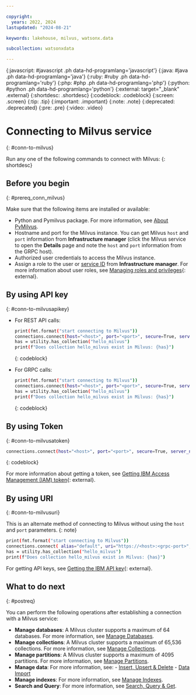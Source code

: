 ```yaml
---

copyright:
  years: 2022, 2024
lastupdated: "2024-08-21"

keywords: lakehouse, milvus, watsonx.data

subcollection: watsonxdata

---
```


{:javascript: #javascript .ph data-hd-programlang='javascript'}
{:java: #java .ph data-hd-programlang='java'}
{:ruby: #ruby .ph data-hd-programlang='ruby'}
{:php: #php .ph data-hd-programlang='php'}
{:python: #python .ph data-hd-programlang='python'}
{:external: target="_blank" .external}
{:shortdesc: .shortdesc}
{:codeblock: .codeblock}
{:screen: .screen}
{:tip: .tip}
{:important: .important}
{:note: .note}
{:deprecated: .deprecated}
{:pre: .pre}
{:video: .video}

# Connecting to Milvus service
{: #conn-to-milvus}

Run any one of the following commands to connect with Milvus:
{: shortdesc}

## Before you begin
{: #prereq_conn_milvus}

Make sure that the following items are installed or available:

- Python and Pymilvus package. For more information, see [About PyMilvus](https://milvus.io/api-reference/pymilvus/v2.4.x/About.md).
- Hostname and port for the Milvus instance. You can get Milvus `host` and `port` information from **Infrastructure manager** (click the Milvus service to open the **Details** page and note the `host` and `port` information from the GRPC host).
- Authorized user credentials to access the Milvus instance.
- Assign a role to the user or [service ID](https://cloud.ibm.com/docs/account?topic=account-serviceids&interface=ui) from **Infrastructure manager**. For more information about user roles, see [Managing roles and privileges]({{site.data.keyword.ref-role_priv-link}}#milvus){: external}.

## By using API key
{: #conn-to-milvusapikey}

- For REST API calls:

  ```bash
  print(fmt.format("start connecting to Milvus"))
  connections.connect(host="<host>", port="<port>", secure=True, server_name="localhost", user="apikey", password="<api-key>")
  has = utility.has_collection("hello_milvus")
  print(f"Does collection hello_milvus exist in Milvus: {has}")
  ```
  {: codeblock}

- For GRPC calls:

   ```bash
  print(fmt.format("start connecting to Milvus"))
  connections.connect(host="<host>", port="<port>", secure=True, server_name="localhost", user="ibmlhapikey", password="<api-key>")
  has = utility.has_collection("hello_milvus")
  print(f"Does collection hello_milvus exist in Milvus: {has}")
  ```
  {: codeblock}

## By using Token
{: #conn-to-milvusatoken}

```bash
connections.connect(host="<host>", port="<port>", secure=True, server_name="localhost", user="ibmlhtoken", password="<token>")
```
{: codeblock}

For more information about getting a token, see [Getting IBM Access Management (IAM) token]({{site.data.keyword.ref-con-presto-serv-link}}#get-ibmiam-token){: external}.

## By using URI
{: #conn-to-milvusuri}

This is an alternate method of connecting to Milvus without using the `host` and `port` parameters.
{: note}

```bash
print(fmt.format("start connecting to Milvus"))
connections.connect( alias="default", uri="https://<host>:<grpc-port>", user = "ibmlhtoken", password = "token" )
has = utility.has_collection("hello_milvus")
print(f"Does collection hello_milvus exist in Milvus: {has}")
```
For getting API keys, see [Getting the IBM API key]({{site.data.keyword.ref-con-presto-serv-link}}#get-api-iam-token){: external}.

## What to do next
{: #postreq}

You can perform the following operations after establishing a connection with a Milvus service:

- **Manage databases**: A Milvus cluster supports a maximum of 64 databases. For more information, see [Manage Databases](https://milvus.io/docs/manage_databases.md).
- **Manage collections**: A Milvus cluster supports a maximum of 65,536 collections. For more information, see [Manage Collections](https://milvus.io/docs/manage-collections.md#Manage-Collections).
- **Manage partitions**: A Milvus cluster supports a maximum of 4095 partitions. For more information, see [Manage Partitions](https://milvus.io/docs/manage-partitions.md#Manage-Partitions).
- **Manage data**: For more information, see:
      - [Insert, Upsert & Delete](https://milvus.io/docs/insert-update-delete.md)
      - [Data Import](https://milvus.io/docs/prepare-source-data.md)
- **Manage indexes**: For more information, see [Manage Indexes](https://milvus.io/docs/index-vector-fields.md?tab=floating).
- **Search and Query**: For more information, see [Search, Query & Get](https://milvus.io/docs/single-vector-search.md).
